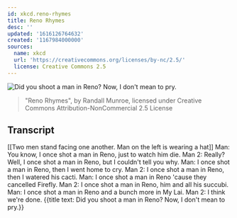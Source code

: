 ```yaml
---
id: xkcd.reno-rhymes
title: Reno Rhymes
desc: ''
updated: '1616126764632'
created: '1167984000000'
sources:
  name: xkcd
  url: 'https://creativecommons.org/licenses/by-nc/2.5/'
  license: Creative Commons 2.5
---
```

![Did you shoot a man in Reno?  Now, I don't mean to pry.](https://imgs.xkcd.com/comics/reno_rhymes.png)
> "Reno Rhymes", by Randall Munroe, licensed under Creative Commons Attribution-NonCommercial 2.5 License

## Transcript
[[Two men stand facing one another. Man on the left is wearing a hat]]
Man: You know, I once shot a man in Reno, just to watch him die.
Man 2: Really?  Well, I once shot a man in Reno, but I couldn't tell you why.
Man: I once shot a man in Reno, then I went home to cry.
Man 2: I once shot a man in Reno, then I watered his cacti.
Man: I once shot a man in Reno 'cause they cancelled Firefly.
Man 2: I once shot a man in Reno, him and all his succubi.
Man: I once shot a man in Reno and a bunch more in My Lai.
Man 2: I think we're done.
{{title text: Did you shoot a man in Reno?  Now, I don't mean to pry.}}
